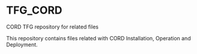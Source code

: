 # TFG_CORD
CORD TFG repository for related files

This repository contains files related with CORD Installation, Operation and Deployment.
